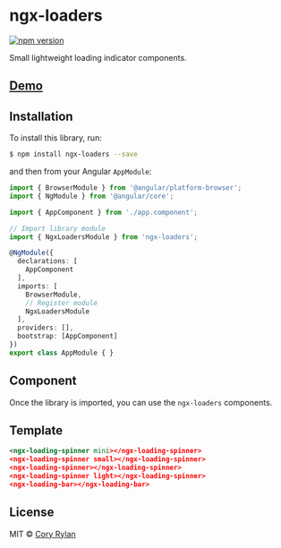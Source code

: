 # ngx-loaders

[![npm version](https://badge.fury.io/js/ngx-loaders.svg)](https://badge.fury.io/js/ngx-loaders)

Small lightweight loading indicator components.

## [Demo](https://stackblitz.com/edit/angular-i5c8wa)

## Installation

To install this library, run:

```bash
$ npm install ngx-loaders --save
```

and then from your Angular `AppModule`:

```typescript
import { BrowserModule } from '@angular/platform-browser';
import { NgModule } from '@angular/core';

import { AppComponent } from './app.component';

// Import library module
import { NgxLoadersModule } from 'ngx-loaders';

@NgModule({
  declarations: [
    AppComponent
  ],
  imports: [
    BrowserModule,
    // Register module
    NgxLoadersModule
  ],
  providers: [],
  bootstrap: [AppComponent]
})
export class AppModule { }
```

## Component

Once the library is imported, you can use the `ngx-loaders` components.

## Template

```xml
<ngx-loading-spinner mini></ngx-loading-spinner>
<ngx-loading-spinner small></ngx-loading-spinner>
<ngx-loading-spinner></ngx-loading-spinner>
<ngx-loading-spinner light></ngx-loading-spinner>
<ngx-loading-bar></ngx-loading-bar>
```

## License

MIT © [Cory Rylan](https://coryrylan.com)
